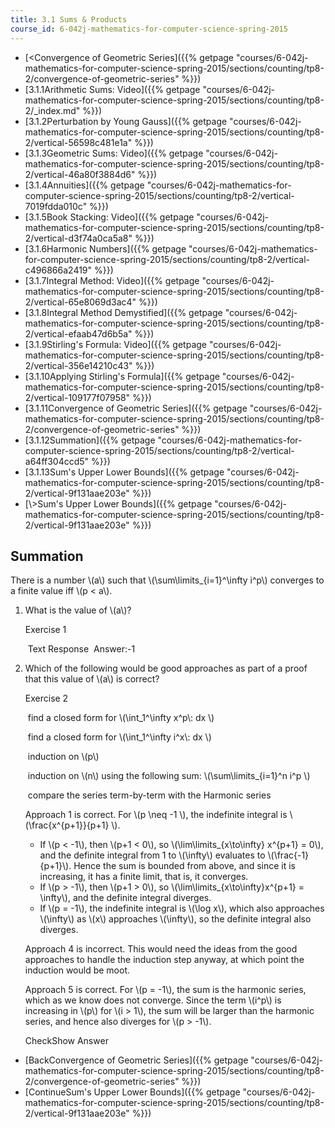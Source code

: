 ```yaml
---
title: 3.1 Sums & Products
course_id: 6-042j-mathematics-for-computer-science-spring-2015
---
```

*   [<Convergence of Geometric Series]({{% getpage "courses/6-042j-mathematics-for-computer-science-spring-2015/sections/counting/tp8-2/convergence-of-geometric-series" %}})
*   [3.1.1Arithmetic Sums: Video]({{% getpage "courses/6-042j-mathematics-for-computer-science-spring-2015/sections/counting/tp8-2/_index.md" %}})
*   [3.1.2Perturbation by Young Gauss]({{% getpage "courses/6-042j-mathematics-for-computer-science-spring-2015/sections/counting/tp8-2/vertical-56598c481e1a" %}})
*   [3.1.3Geometric Sums: Video]({{% getpage "courses/6-042j-mathematics-for-computer-science-spring-2015/sections/counting/tp8-2/vertical-46a80f3884d6" %}})
*   [3.1.4Annuities]({{% getpage "courses/6-042j-mathematics-for-computer-science-spring-2015/sections/counting/tp8-2/vertical-7019fdda010c" %}})
*   [3.1.5Book Stacking: Video]({{% getpage "courses/6-042j-mathematics-for-computer-science-spring-2015/sections/counting/tp8-2/vertical-d3f74a0ca5a8" %}})
*   [3.1.6Harmonic Numbers]({{% getpage "courses/6-042j-mathematics-for-computer-science-spring-2015/sections/counting/tp8-2/vertical-c496866a2419" %}})
*   [3.1.7Integral Method: Video]({{% getpage "courses/6-042j-mathematics-for-computer-science-spring-2015/sections/counting/tp8-2/vertical-65e8069d3ac4" %}})
*   [3.1.8Integral Method Demystified]({{% getpage "courses/6-042j-mathematics-for-computer-science-spring-2015/sections/counting/tp8-2/vertical-efaab47d6b5a" %}})
*   [3.1.9Stirling's Formula: Video]({{% getpage "courses/6-042j-mathematics-for-computer-science-spring-2015/sections/counting/tp8-2/vertical-356e14210c43" %}})
*   [3.1.10Applying Stirling's Formula]({{% getpage "courses/6-042j-mathematics-for-computer-science-spring-2015/sections/counting/tp8-2/vertical-109177f07958" %}})
*   [3.1.11Convergence of Geometric Series]({{% getpage "courses/6-042j-mathematics-for-computer-science-spring-2015/sections/counting/tp8-2/convergence-of-geometric-series" %}})
*   [3.1.12Summation]({{% getpage "courses/6-042j-mathematics-for-computer-science-spring-2015/sections/counting/tp8-2/vertical-a64ff304ccd5" %}})
*   [3.1.13Sum's Upper Lower Bounds]({{% getpage "courses/6-042j-mathematics-for-computer-science-spring-2015/sections/counting/tp8-2/vertical-9f131aae203e" %}})
*   [\\>Sum's Upper Lower Bounds]({{% getpage "courses/6-042j-mathematics-for-computer-science-spring-2015/sections/counting/tp8-2/vertical-9f131aae203e" %}})

Summation
---------

  

There is a number \\(a\\) such that \\(\\sum\\limits\_{i=1}^\\infty i^p\\) converges to a finite value iff \\(p < a\\).

1.  What is the value of \\(a\\)?
    
    Exercise 1
    
    &nbsp;Text Response&nbsp; Answer:-1
    
  
3.  Which of the following would be good approaches as part of a proof that this value of \\(a\\) is correct?
    
    Exercise 2
    
    &nbsp;find a closed form for \\(\\int\_1^\\infty x^p\\: dx \\)&nbsp;
    
    &nbsp;find a closed form for \\(\\int\_1^\\infty i^x\\: dx \\)&nbsp;
    
    &nbsp;induction on \\(p\\)&nbsp;
    
    &nbsp;induction on \\(n\\) using the following sum: \\(\\sum\\limits\_{i=1}^n i^p \\)&nbsp;
    
    &nbsp;compare the series term-by-term with the Harmonic series&nbsp;
    
    Approach 1 is correct. For \\(p \\neq -1 \\), the indefinite integral is \\(\\frac{x^{p+1}}{p+1} \\).
    
    *   If \\(p < -1\\), then \\(p+1 < 0\\), so \\(\\lim\\limits\_{x\\to\\infty} x^{p+1} = 0\\), and the definite integral from 1 to \\(\\infty\\) evaluates to \\(\\frac{-1}{p+1}\\). Hence the sum is bounded from above, and since it is increasing, it has a finite limit, that is, it converges.
    *   If \\(p > -1\\), then \\(p+1 > 0\\), so \\(\\lim\\limits\_{x\\to\\infty}x^{p+1} = \\infty\\), and the definite integral diverges.
    *   If \\(p = -1\\), the indefinite integral is \\(\\log x\\), which also approaches \\(\\infty\\) as \\(x\\) approaches \\(\\infty\\), so the definite integral also diverges.
    
    Approach 4 is incorrect. This would need the ideas from the good approaches to handle the induction step anyway, at which point the induction would be moot.
    
    Approach 5 is correct. For \\(p = -1\\), the sum is the harmonic series, which as we know does not converge. Since the term \\(i^p\\) is increasing in \\(p\\) for \\(i > 1\\), the sum will be larger than the harmonic series, and hence also diverges for \\(p > -1\\).
    
    CheckShow Answer
    

*   [BackConvergence of Geometric Series]({{% getpage "courses/6-042j-mathematics-for-computer-science-spring-2015/sections/counting/tp8-2/convergence-of-geometric-series" %}})
*   [ContinueSum's Upper Lower Bounds]({{% getpage "courses/6-042j-mathematics-for-computer-science-spring-2015/sections/counting/tp8-2/vertical-9f131aae203e" %}})